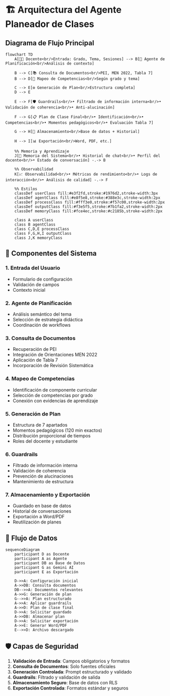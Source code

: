 # 🏗️ Arquitectura del Agente Planeador de Clases

## Diagrama de Flujo Principal

```mermaid
flowchart TD
    A[👨‍🏫 Docente<br/>Entrada: Grado, Tema, Sesiones] --> B[🧠 Agente de Planificación<br/>Análisis de contexto]
    
    B --> C[📚 Consulta de Documentos<br/>PEI, MEN 2022, Tabla 7]
    B --> D[🎯 Mapeo de Competencias<br/>Según grado y tema]
    
    C --> E[⚙️ Generación de Plan<br/>Estructura completa]
    D --> E
    
    E --> F[🛡️ Guardrails<br/>• Filtrado de información interna<br/>• Validación de coherencia<br/>• Anti-alucinación]
    
    F --> G[📋 Plan de Clase Final<br/>• Identificación<br/>• Competencias<br/>• Momentos pedagógicos<br/>• Evaluación Tabla 7]
    
    G --> H[💾 Almacenamiento<br/>Base de datos + Historial]
    
    H --> I[📊 Exportación<br/>Word, PDF, etc.]
    
    %% Memoria y Aprendizaje
    J[💾 Memoria del Sistema<br/>• Historial de chat<br/>• Perfil del docente<br/>• Estado de conversación] -.-> B
    
    %% Observabilidad
    K[📈 Observabilidad<br/>• Métricas de rendimiento<br/>• Logs de interacción<br/>• Análisis de calidad] -.-> F
    
    %% Estilos
    classDef userClass fill:#e3f2fd,stroke:#1976d2,stroke-width:3px
    classDef agentClass fill:#e8f5e8,stroke:#388e3c,stroke-width:2px
    classDef processClass fill:#fff3e0,stroke:#f57c00,stroke-width:2px
    classDef outputClass fill:#f3e5f5,stroke:#7b1fa2,stroke-width:2px
    classDef memoryClass fill:#fce4ec,stroke:#c2185b,stroke-width:2px
    
    class A userClass
    class B agentClass
    class C,D,E processClass
    class F,G,H,I outputClass
    class J,K memoryClass
```

## 🔄 Componentes del Sistema

### 1. **Entrada del Usuario**
- Formulario de configuración
- Validación de campos
- Contexto inicial

### 2. **Agente de Planificación**
- Análisis semántico del tema
- Selección de estrategia didáctica
- Coordinación de workflows

### 3. **Consulta de Documentos**
- Recuperación de PEI
- Integración de Orientaciones MEN 2022
- Aplicación de Tabla 7
- Incorporación de Revisión Sistemática

### 4. **Mapeo de Competencias**
- Identificación de componente curricular
- Selección de competencias por grado
- Conexión con evidencias de aprendizaje

### 5. **Generación de Plan**
- Estructura de 7 apartados
- Momentos pedagógicos (120 min exactos)
- Distribución proporcional de tiempos
- Roles del docente y estudiante

### 6. **Guardrails**
- Filtrado de información interna
- Validación de coherencia
- Prevención de alucinaciones
- Mantenimiento de estructura

### 7. **Almacenamiento y Exportación**
- Guardado en base de datos
- Historial de conversaciones
- Exportación a Word/PDF
- Reutilización de planes

## 🎯 Flujo de Datos

```mermaid
sequenceDiagram
    participant D as Docente
    participant A as Agente
    participant DB as Base de Datos
    participant G as Gemini AI
    participant E as Exportación
    
    D->>A: Configuración inicial
    A->>DB: Consulta documentos
    DB-->>A: Documentos relevantes
    A->>G: Generación de plan
    G-->>A: Plan estructurado
    A->>A: Aplicar guardrails
    A->>D: Plan de clase final
    D->>A: Solicitar guardado
    A->>DB: Almacenar plan
    D->>A: Solicitar exportación
    A->>E: Generar Word/PDF
    E-->>D: Archivo descargado
```

## 🛡️ Capas de Seguridad

1. **Validación de Entrada**: Campos obligatorios y formatos
2. **Consulta de Documentos**: Solo fuentes oficiales
3. **Generación Controlada**: Prompt estructurado y validado
4. **Guardrails**: Filtrado y validación de salida
5. **Almacenamiento Seguro**: Base de datos con RLS
6. **Exportación Controlada**: Formatos estándar y seguros
